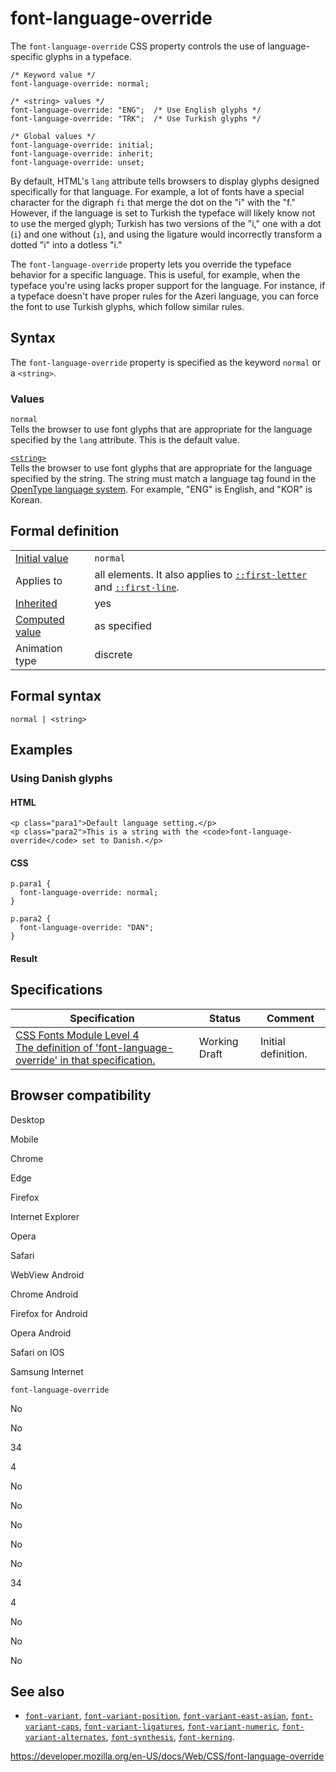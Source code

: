 # font-language-override

The `font-language-override` CSS property controls the use of language-specific glyphs in a typeface.

    /* Keyword value */
    font-language-override: normal;

    /* <string> values */
    font-language-override: "ENG";  /* Use English glyphs */
    font-language-override: "TRK";  /* Use Turkish glyphs */

    /* Global values */
    font-language-override: initial;
    font-language-override: inherit;
    font-language-override: unset;

By default, HTML's `lang` attribute tells browsers to display glyphs designed specifically for that language. For example, a lot of fonts have a special character for the digraph `fi` that merge the dot on the "i" with the "f." However, if the language is set to Turkish the typeface will likely know not to use the merged glyph; Turkish has two versions of the "i," one with a dot (`i`) and one without (`ı`), and using the ligature would incorrectly transform a dotted "i" into a dotless "i."

The `font-language-override` property lets you override the typeface behavior for a specific language. This is useful, for example, when the typeface you're using lacks proper support for the language. For instance, if a typeface doesn't have proper rules for the Azeri language, you can force the font to use Turkish glyphs, which follow similar rules.

## Syntax

The `font-language-override` property is specified as the keyword `normal` or a `<string>`.

### Values

`normal`  
Tells the browser to use font glyphs that are appropriate for the language specified by the `lang` attribute. This is the default value.

[`<string>`](string)  
Tells the browser to use font glyphs that are appropriate for the language specified by the string. The string must match a language tag found in the [OpenType language system](https://www.microsoft.com/typography/otspec/languagetags.htm). For example, "ENG" is English, and "KOR" is Korean.

## Formal definition

<table><tbody><tr class="odd"><td><a href="initial_value">Initial value</a></td><td><code>normal</code></td></tr><tr class="even"><td>Applies to</td><td>all elements. It also applies to <a href="::first-letter"><code>::first-letter</code></a> and <a href="::first-line"><code>::first-line</code></a>.</td></tr><tr class="odd"><td><a href="inheritance">Inherited</a></td><td>yes</td></tr><tr class="even"><td><a href="computed_value">Computed value</a></td><td>as specified</td></tr><tr class="odd"><td>Animation type</td><td>discrete</td></tr></tbody></table>

## Formal syntax

    normal | <string>

## Examples

### Using Danish glyphs

#### HTML

    <p class="para1">Default language setting.</p>
    <p class="para2">This is a string with the <code>font-language-override</code> set to Danish.</p>

#### CSS

    p.para1 {
      font-language-override: normal;
    }

    p.para2 {
      font-language-override: "DAN";
    }

#### Result

## Specifications

<table><thead><tr class="header"><th>Specification</th><th>Status</th><th>Comment</th></tr></thead><tbody><tr class="odd"><td><a href="https://drafts.csswg.org/css-fonts-4/#propdef-font-language-override">CSS Fonts Module Level 4<br />
<span class="small">The definition of 'font-language-override' in that specification.</span></a></td><td><span class="spec-wd">Working Draft</span></td><td>Initial definition.</td></tr></tbody></table>

## Browser compatibility

Desktop

Mobile

Chrome

Edge

Firefox

Internet Explorer

Opera

Safari

WebView Android

Chrome Android

Firefox for Android

Opera Android

Safari on IOS

Samsung Internet

`font-language-override`

No

No

34

4

No

No

No

No

No

34

4

No

No

No

## See also

- [`font-variant`](font-variant), [`font-variant-position`](font-variant-position), [`font-variant-east-asian`](font-variant-east-asian), [`font-variant-caps`](font-variant-caps), [`font-variant-ligatures`](font-variant-ligatures), [`font-variant-numeric`](font-variant-numeric), [`font-variant-alternates`](font-variant-alternates), [`font-synthesis`](font-synthesis), [`font-kerning`](font-kerning).

<a href="https://developer.mozilla.org/en-US/docs/Web/CSS/font-language-override" class="_attribution-link">https://developer.mozilla.org/en-US/docs/Web/CSS/font-language-override</a>
